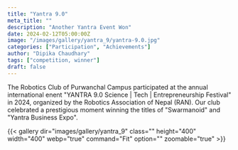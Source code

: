 ```yaml
---
title: "Yantra 9.0"
meta_title: ""
description: "Another Yantra Event Won"
date: 2024-02-12T05:00:00Z
image: "/images/gallery/yantra_9/yantra-9.0.jpg"
categories: ["Participation", "Achievements"]
author: "Dipika Chaudhary"
tags: ["competition, winner"]
draft: false
---
```

The Robotics Club of Purwanchal Campus participated at the annual international enent "YANTRA 9.0 Science | Tech | Entrepreneurship Festival" in 2024, organized by the Robotics Association of Nepal (RAN). Our club celebrated a prestigious moment winning the titles of "Swarmanoid" and "Yantra Business Expo".

{{< gallery dir="images/gallery/yantra_9" class="" height="400" width="400" webp="true" command="Fit" option="" zoomable="true" >}}

